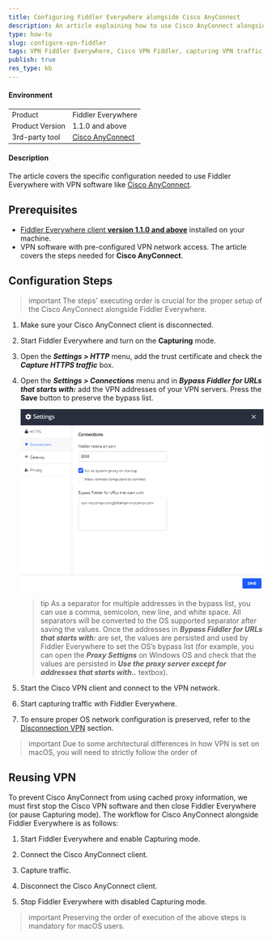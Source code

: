 ```yaml
---
title: Configuring Fiddler Everywhere alongside Cisco AnyConnect
description: An article explaining how to use Cisco AnyConnect alongside Fiddler Everywhere
type: how-to
slug: configure-vpn-fiddler
tags: VPN Fiddler Everywhere, Cisco VPN Fiddler, capturing VPN traffic, Fiddler VPN configuration, VPN bypass, connections bypass list, Fiddler connections bypass, Fiddler Cisco AnyConnect
publish: true
res_type: kb
---
```


#### Environment

|   |   |
|---|---|
| Product  | Fiddler Everywhere  |
| Product Version | 1.1.0 and above  |
| 3rd-party tool| [Cisco AnyConnect](https://www.cisco.com/c/en/us/products/security/anyconnect-secure-mobility-client/index.html) |

#### Description

The article covers the specific configuration needed to use Fiddler Everywhere with VPN software like [Cisco AnyConnect](https://www.cisco.com/c/en/us/products/security/anyconnect-secure-mobility-client/index.html).

## Prerequisites

- [Fiddler Everywhere client **version 1.1.0 and above**](https://www.telerik.com/download/fiddler-everywhere) installed on your machine.
- VPN software with pre-configured VPN network access. The article covers the steps needed for **Cisco AnyConnect**.

## Configuration Steps

>important The steps' executing order is crucial for the proper setup of the Cisco AnyConnect alongside Fiddler Everywhere.

1. Make sure your Cisco AnyConnect client is disconnected.

2. Start Fiddler Everywhere and turn on the **Capturing** mode.

3. Open the **_Settings > HTTP_** menu, add the trust certificate and check the **_Capture HTTPS traffic_** box.

4. Open the **_Settings > Connections_** menu and in **_Bypass Fiddler for URLs that starts with:_** add the VPN addresses of your VPN servers. Press the **Save** button to preserve the bypass list.

    ![Bypassing VPN addresses](../images/kb/vpn/vpn-cisco-bypass.png)

    >tip As a separator for multiple addresses in the bypass list, you can use a comma, semicolon, new line, and white space. All separators will be converted to the OS supported separator after saving the values. Once the addresses in **_Bypass Fiddler for URLs that starts with:_** are set, the values are persisted and used by Fiddler Everywhere to set the OS’s bypass list (for example, you can open the **_Proxy Settigns_** on Windows OS and check that the values are persisted in **_Use the proxy server except for addresses that starts with.._** textbox).

5. Start the Cisco VPN client and connect to the VPN network.

6. Start capturing traffic with Fiddler Everywhere.

7. To ensure proper OS network configuration is preserved, refer to the [Disconnection VPN](#disconnecting-vpn) section.

>important Due to some architectural differences in how VPN is set on macOS, you will need to strictly follow the order of

## Reusing VPN 

To prevent Cisco AnyConnect from using cached proxy information, we must first stop the Cisco VPN software and then close Fiddler Everywhere (or pause Capturing mode). The workflow for Cisco AnyConnect alongside Fiddler Everywhere is as follows:

1. Start Fiddler Everywhere and enable Capturing mode.

2. Connect the Cisco AnyConnect client.

3. Capture traffic.

4. Disconnect the Cisco AnyConnect client.

5. Stop Fiddler Everywhere with disabled Capturing mode.

>important Preserving the order of execution of the above steps is mandatory for macOS users.